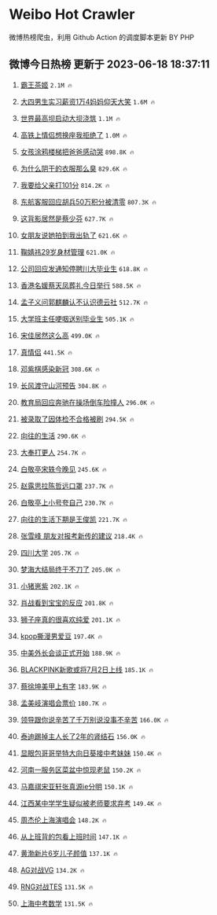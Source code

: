 # Weibo Hot Crawler 



微博热榜爬虫，利用 Github Action 的调度脚本更新 BY PHP 


## 微博今日热榜 更新于 2023-06-18 18:37:11 
1. [霸王茶姬](https://s.weibo.com/weibo?q=%E9%9C%B8%E7%8E%8B%E8%8C%B6%E5%A7%AC&t=31&band_rank=1&Refer=top) `2.1M 🔥` 

1. [大四男生实习薪资1万4妈妈仰天大笑](https://s.weibo.com/weibo?q=%23%E5%A4%A7%E5%9B%9B%E7%94%B7%E7%94%9F%E5%AE%9E%E4%B9%A0%E8%96%AA%E8%B5%841%E4%B8%874%E5%A6%88%E5%A6%88%E4%BB%B0%E5%A4%A9%E5%A4%A7%E7%AC%91%23&t=31&band_rank=2&Refer=top) `1.6M 🔥` 

1. [世界最高坝启动大坝浇筑](https://s.weibo.com/weibo?q=%23%E4%B8%96%E7%95%8C%E6%9C%80%E9%AB%98%E5%9D%9D%E5%90%AF%E5%8A%A8%E5%A4%A7%E5%9D%9D%E6%B5%87%E7%AD%91%23&t=31&band_rank=3&Refer=top) `1.1M 🔥` 

1. [高铁上情侣想换座我拒绝了](https://s.weibo.com/weibo?q=%23%E9%AB%98%E9%93%81%E4%B8%8A%E6%83%85%E4%BE%A3%E6%83%B3%E6%8D%A2%E5%BA%A7%E6%88%91%E6%8B%92%E7%BB%9D%E4%BA%86%23&t=31&band_rank=4&Refer=top) `1.0M 🔥` 

1. [女孩涂鸦楼梯把爸爸感动哭](https://s.weibo.com/weibo?q=%23%E5%A5%B3%E5%AD%A9%E6%B6%82%E9%B8%A6%E6%A5%BC%E6%A2%AF%E6%8A%8A%E7%88%B8%E7%88%B8%E6%84%9F%E5%8A%A8%E5%93%AD%23&t=31&band_rank=5&Refer=top) `898.8K 🔥` 

1. [为什么阴干的衣服那么臭](https://s.weibo.com/weibo?q=%23%E4%B8%BA%E4%BB%80%E4%B9%88%E9%98%B4%E5%B9%B2%E7%9A%84%E8%A1%A3%E6%9C%8D%E9%82%A3%E4%B9%88%E8%87%AD%23&t=31&band_rank=6&Refer=top) `829.6K 🔥` 

1. [我要给父亲打101分](https://s.weibo.com/weibo?q=%23%E6%88%91%E8%A6%81%E7%BB%99%E7%88%B6%E4%BA%B2%E6%89%93101%E5%88%86%23&t=31&band_rank=7&Refer=top) `814.2K 🔥` 

1. [东航客服回应胡兵50万积分被清零](https://s.weibo.com/weibo?q=%23%E4%B8%9C%E8%88%AA%E5%AE%A2%E6%9C%8D%E5%9B%9E%E5%BA%94%E8%83%A1%E5%85%B550%E4%B8%87%E7%A7%AF%E5%88%86%E8%A2%AB%E6%B8%85%E9%9B%B6%23&t=31&band_rank=8&Refer=top) `807.3K 🔥` 

1. [这背影居然是蔡少芬](https://s.weibo.com/weibo?q=%23%E8%BF%99%E8%83%8C%E5%BD%B1%E5%B1%85%E7%84%B6%E6%98%AF%E8%94%A1%E5%B0%91%E8%8A%AC%23&t=31&band_rank=9&Refer=top) `627.7K 🔥` 

1. [女朋友说她拍到我出轨了](https://s.weibo.com/weibo?q=%23%E5%A5%B3%E6%9C%8B%E5%8F%8B%E8%AF%B4%E5%A5%B9%E6%8B%8D%E5%88%B0%E6%88%91%E5%87%BA%E8%BD%A8%E4%BA%86%23&t=31&band_rank=10&Refer=top) `621.6K 🔥` 

1. [鞠婧祎29岁身材管理](https://s.weibo.com/weibo?q=%23%E9%9E%A0%E5%A9%A7%E7%A5%8E29%E5%B2%81%E8%BA%AB%E6%9D%90%E7%AE%A1%E7%90%86%23&t=31&band_rank=11&Refer=top) `621.0K 🔥` 

1. [公司回应发通知停聘川大毕业生](https://s.weibo.com/weibo?q=%23%E5%85%AC%E5%8F%B8%E5%9B%9E%E5%BA%94%E5%8F%91%E9%80%9A%E7%9F%A5%E5%81%9C%E8%81%98%E5%B7%9D%E5%A4%A7%E6%AF%95%E4%B8%9A%E7%94%9F%23&t=31&band_rank=12&Refer=top) `618.8K 🔥` 

1. [香港名媛蔡天凤葬礼今日举行](https://s.weibo.com/weibo?q=%23%E9%A6%99%E6%B8%AF%E5%90%8D%E5%AA%9B%E8%94%A1%E5%A4%A9%E5%87%A4%E8%91%AC%E7%A4%BC%E4%BB%8A%E6%97%A5%E4%B8%BE%E8%A1%8C%23&t=31&band_rank=13&Refer=top) `588.5K 🔥` 

1. [孟子义问郭麒麟认不认识德云社](https://s.weibo.com/weibo?q=%23%E5%AD%9F%E5%AD%90%E4%B9%89%E9%97%AE%E9%83%AD%E9%BA%92%E9%BA%9F%E8%AE%A4%E4%B8%8D%E8%AE%A4%E8%AF%86%E5%BE%B7%E4%BA%91%E7%A4%BE%23&t=31&band_rank=14&Refer=top) `512.7K 🔥` 

1. [大学班主任哽咽送别毕业生](https://s.weibo.com/weibo?q=%23%E5%A4%A7%E5%AD%A6%E7%8F%AD%E4%B8%BB%E4%BB%BB%E5%93%BD%E5%92%BD%E9%80%81%E5%88%AB%E6%AF%95%E4%B8%9A%E7%94%9F%23&t=31&band_rank=15&Refer=top) `505.1K 🔥` 

1. [宋佳居然这么高](https://s.weibo.com/weibo?q=%23%E5%AE%8B%E4%BD%B3%E5%B1%85%E7%84%B6%E8%BF%99%E4%B9%88%E9%AB%98%23&t=31&band_rank=16&Refer=top) `499.0K 🔥` 

1. [真情侣](https://s.weibo.com/weibo?q=%E7%9C%9F%E6%83%85%E4%BE%A3&t=31&band_rank=17&Refer=top) `441.5K 🔥` 

1. [邓紫棋感染新冠](https://s.weibo.com/weibo?q=%23%E9%82%93%E7%B4%AB%E6%A3%8B%E6%84%9F%E6%9F%93%E6%96%B0%E5%86%A0%23&t=31&band_rank=18&Refer=top) `308.6K 🔥` 

1. [长风渡守山河预告](https://s.weibo.com/weibo?q=%23%E9%95%BF%E9%A3%8E%E6%B8%A1%E5%AE%88%E5%B1%B1%E6%B2%B3%E9%A2%84%E5%91%8A%23&t=31&band_rank=19&Refer=top) `304.8K 🔥` 

1. [教育局回应奔驰在操场倒车险撞人](https://s.weibo.com/weibo?q=%23%E6%95%99%E8%82%B2%E5%B1%80%E5%9B%9E%E5%BA%94%E5%A5%94%E9%A9%B0%E5%9C%A8%E6%93%8D%E5%9C%BA%E5%80%92%E8%BD%A6%E9%99%A9%E6%92%9E%E4%BA%BA%23&t=31&band_rank=20&Refer=top) `296.0K 🔥` 

1. [被录取了因体检不合格被刷](https://s.weibo.com/weibo?q=%23%E8%A2%AB%E5%BD%95%E5%8F%96%E4%BA%86%E5%9B%A0%E4%BD%93%E6%A3%80%E4%B8%8D%E5%90%88%E6%A0%BC%E8%A2%AB%E5%88%B7%23&t=31&band_rank=21&Refer=top) `294.5K 🔥` 

1. [向往的生活](https://s.weibo.com/weibo?q=%E5%90%91%E5%BE%80%E7%9A%84%E7%94%9F%E6%B4%BB&t=31&band_rank=22&Refer=top) `290.6K 🔥` 

1. [大奉打更人](https://s.weibo.com/weibo?q=%E5%A4%A7%E5%A5%89%E6%89%93%E6%9B%B4%E4%BA%BA&t=31&band_rank=23&Refer=top) `254.7K 🔥` 

1. [白敬亭宋轶今晚见](https://s.weibo.com/weibo?q=%23%E7%99%BD%E6%95%AC%E4%BA%AD%E5%AE%8B%E8%BD%B6%E4%BB%8A%E6%99%9A%E8%A7%81%23&t=31&band_rank=24&Refer=top) `245.6K 🔥` 

1. [赵露思拉陈哲远口罩](https://s.weibo.com/weibo?q=%23%E8%B5%B5%E9%9C%B2%E6%80%9D%E6%8B%89%E9%99%88%E5%93%B2%E8%BF%9C%E5%8F%A3%E7%BD%A9%23&t=31&band_rank=25&Refer=top) `237.7K 🔥` 

1. [白敬亭上小号夸自己](https://s.weibo.com/weibo?q=%23%E7%99%BD%E6%95%AC%E4%BA%AD%E4%B8%8A%E5%B0%8F%E5%8F%B7%E5%A4%B8%E8%87%AA%E5%B7%B1%23&t=31&band_rank=26&Refer=top) `230.7K 🔥` 

1. [向往的生活下期是王俊凯](https://s.weibo.com/weibo?q=%23%E5%90%91%E5%BE%80%E7%9A%84%E7%94%9F%E6%B4%BB%E4%B8%8B%E6%9C%9F%E6%98%AF%E7%8E%8B%E4%BF%8A%E5%87%AF%23&t=31&band_rank=27&Refer=top) `221.7K 🔥` 

1. [张雪峰 朋友对报考新传的建议](https://s.weibo.com/weibo?q=%E5%BC%A0%E9%9B%AA%E5%B3%B0%20%E6%9C%8B%E5%8F%8B%E5%AF%B9%E6%8A%A5%E8%80%83%E6%96%B0%E4%BC%A0%E7%9A%84%E5%BB%BA%E8%AE%AE&t=31&band_rank=28&Refer=top) `218.4K 🔥` 

1. [四川大学](https://s.weibo.com/weibo?q=%E5%9B%9B%E5%B7%9D%E5%A4%A7%E5%AD%A6&t=31&band_rank=29&Refer=top) `205.7K 🔥` 

1. [梦海大结局终于不刀了](https://s.weibo.com/weibo?q=%23%E6%A2%A6%E6%B5%B7%E5%A4%A7%E7%BB%93%E5%B1%80%E7%BB%88%E4%BA%8E%E4%B8%8D%E5%88%80%E4%BA%86%23&t=31&band_rank=30&Refer=top) `205.0K 🔥` 

1. [小猪崽紫](https://s.weibo.com/weibo?q=%E5%B0%8F%E7%8C%AA%E5%B4%BD%E7%B4%AB&t=31&band_rank=31&Refer=top) `202.1K 🔥` 

1. [肖战看到宝宝的反应](https://s.weibo.com/weibo?q=%23%E8%82%96%E6%88%98%E7%9C%8B%E5%88%B0%E5%AE%9D%E5%AE%9D%E7%9A%84%E5%8F%8D%E5%BA%94%23&t=31&band_rank=32&Refer=top) `201.8K 🔥` 

1. [狮子座真的很喜欢纯爱](https://s.weibo.com/weibo?q=%E7%8B%AE%E5%AD%90%E5%BA%A7%E7%9C%9F%E7%9A%84%E5%BE%88%E5%96%9C%E6%AC%A2%E7%BA%AF%E7%88%B1&t=31&band_rank=33&Refer=top) `201.1K 🔥` 

1. [kpop撕漫男爱豆](https://s.weibo.com/weibo?q=%23kpop%E6%92%95%E6%BC%AB%E7%94%B7%E7%88%B1%E8%B1%86%23&t=31&band_rank=34&Refer=top) `197.4K 🔥` 

1. [中美外长会谈正式开始](https://s.weibo.com/weibo?q=%23%E4%B8%AD%E7%BE%8E%E5%A4%96%E9%95%BF%E4%BC%9A%E8%B0%88%E6%AD%A3%E5%BC%8F%E5%BC%80%E5%A7%8B%23&t=31&band_rank=35&Refer=top) `188.9K 🔥` 

1. [BLACKPINK新歌或将7月2日上线](https://s.weibo.com/weibo?q=%23BLACKPINK%E6%96%B0%E6%AD%8C%E6%88%96%E5%B0%867%E6%9C%882%E6%97%A5%E4%B8%8A%E7%BA%BF%23&t=31&band_rank=36&Refer=top) `185.1K 🔥` 

1. [蔡徐坤美甲上有字](https://s.weibo.com/weibo?q=%23%E8%94%A1%E5%BE%90%E5%9D%A4%E7%BE%8E%E7%94%B2%E4%B8%8A%E6%9C%89%E5%AD%97%23&t=31&band_rank=37&Refer=top) `183.9K 🔥` 

1. [孟美岐演唱会票价](https://s.weibo.com/weibo?q=%E5%AD%9F%E7%BE%8E%E5%B2%90%E6%BC%94%E5%94%B1%E4%BC%9A%E7%A5%A8%E4%BB%B7&t=31&band_rank=38&Refer=top) `180.7K 🔥` 

1. [领导跟你说辛苦了千万别说没事不辛苦](https://s.weibo.com/weibo?q=%E9%A2%86%E5%AF%BC%E8%B7%9F%E4%BD%A0%E8%AF%B4%E8%BE%9B%E8%8B%A6%E4%BA%86%E5%8D%83%E4%B8%87%E5%88%AB%E8%AF%B4%E6%B2%A1%E4%BA%8B%E4%B8%8D%E8%BE%9B%E8%8B%A6&t=31&band_rank=39&Refer=top) `166.0K 🔥` 

1. [泰迪踢掉主人长了2年的肾结石](https://s.weibo.com/weibo?q=%23%E6%B3%B0%E8%BF%AA%E8%B8%A2%E6%8E%89%E4%B8%BB%E4%BA%BA%E9%95%BF%E4%BA%862%E5%B9%B4%E7%9A%84%E8%82%BE%E7%BB%93%E7%9F%B3%23&t=31&band_rank=40&Refer=top) `156.0K 🔥` 

1. [显眼包哥哥举特大向日葵接中考妹妹](https://s.weibo.com/weibo?q=%23%E6%98%BE%E7%9C%BC%E5%8C%85%E5%93%A5%E5%93%A5%E4%B8%BE%E7%89%B9%E5%A4%A7%E5%90%91%E6%97%A5%E8%91%B5%E6%8E%A5%E4%B8%AD%E8%80%83%E5%A6%B9%E5%A6%B9%23&t=31&band_rank=41&Refer=top) `150.4K 🔥` 

1. [河南一服务区菜盆中惊现老鼠](https://s.weibo.com/weibo?q=%23%E6%B2%B3%E5%8D%97%E4%B8%80%E6%9C%8D%E5%8A%A1%E5%8C%BA%E8%8F%9C%E7%9B%86%E4%B8%AD%E6%83%8A%E7%8E%B0%E8%80%81%E9%BC%A0%23&t=31&band_rank=42&Refer=top) `150.2K 🔥` 

1. [马嘉祺宋亚轩张真源ie分明](https://s.weibo.com/weibo?q=%23%E9%A9%AC%E5%98%89%E7%A5%BA%E5%AE%8B%E4%BA%9A%E8%BD%A9%E5%BC%A0%E7%9C%9F%E6%BA%90ie%E5%88%86%E6%98%8E%23&t=31&band_rank=43&Refer=top) `150.1K 🔥` 

1. [江西某中学学生疑似被老师要求弃考](https://s.weibo.com/weibo?q=%23%E6%B1%9F%E8%A5%BF%E6%9F%90%E4%B8%AD%E5%AD%A6%E5%AD%A6%E7%94%9F%E7%96%91%E4%BC%BC%E8%A2%AB%E8%80%81%E5%B8%88%E8%A6%81%E6%B1%82%E5%BC%83%E8%80%83%23&t=31&band_rank=44&Refer=top) `149.4K 🔥` 

1. [周杰伦上海演唱会](https://s.weibo.com/weibo?q=%E5%91%A8%E6%9D%B0%E4%BC%A6%E4%B8%8A%E6%B5%B7%E6%BC%94%E5%94%B1%E4%BC%9A&t=31&band_rank=45&Refer=top) `148.2K 🔥` 

1. [从上班背的包看上班时间](https://s.weibo.com/weibo?q=%23%E4%BB%8E%E4%B8%8A%E7%8F%AD%E8%83%8C%E7%9A%84%E5%8C%85%E7%9C%8B%E4%B8%8A%E7%8F%AD%E6%97%B6%E9%97%B4%23&t=31&band_rank=46&Refer=top) `147.1K 🔥` 

1. [黄渤新片6岁儿子颜值](https://s.weibo.com/weibo?q=%23%E9%BB%84%E6%B8%A4%E6%96%B0%E7%89%876%E5%B2%81%E5%84%BF%E5%AD%90%E9%A2%9C%E5%80%BC%23&t=31&band_rank=47&Refer=top) `137.1K 🔥` 

1. [AG对战VG](https://s.weibo.com/weibo?q=%23AG%E5%AF%B9%E6%88%98VG%23&t=31&band_rank=48&Refer=top) `134.2K 🔥` 

1. [RNG对战TES](https://s.weibo.com/weibo?q=%23RNG%E5%AF%B9%E6%88%98TES%23&t=31&band_rank=49&Refer=top) `131.5K 🔥` 

1. [上海中考数学](https://s.weibo.com/weibo?q=%E4%B8%8A%E6%B5%B7%E4%B8%AD%E8%80%83%E6%95%B0%E5%AD%A6&t=31&band_rank=50&Refer=top) `131.5K 🔥` 


